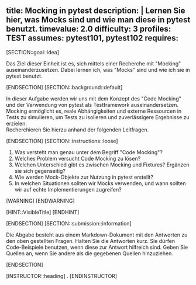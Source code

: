 title: Mocking in pytest
description: |
  Lernen Sie hier, was Mocks sind und wie man diese in pytest benutzt.
timevalue: 2.0
difficulty: 3
profiles: TEST
assumes: pytest101, pytest102
requires:
---
[SECTION::goal::idea]

Das Ziel dieser Einheit ist es, sich mittels einer Recherche mit "Mocking" auseinanderzusetzen. Dabei lernen ich, was "Mocks" sind und wie ich sie in pytest benutzt.

[ENDSECTION]
[SECTION::background::default]

In dieser Aufgabe werden wir uns mit dem Konzept des "Code Mocking" und der Verwendung von pytest
als Testframework auseinandersetzen.
Mocking ermöglicht es, reale Abhängigkeiten und externe Ressourcen in Tests zu simulieren, um Tests
zu isolieren und zuverlässigere Ergebnisse zu erzielen.  
Recherchieren Sie hierzu anhand der folgenden Leitfragen.

[ENDSECTION]
[SECTION::instructions::loose]

1. Was versteht man genau unter dem Begriff "Code Mocking"?
2. Welches Problem versucht Code Mocking zu lösen?
3. Welchen Unterschied gibt es zwischen Mocking und Fixtures?
   Ergänzen sie sich gegenseitig?
4. Wie werden Mock-Objekte zur Nutzung in pytest erstellt?
5. In welchen Situationen sollten wir Mocks verwenden, und wann sollten wir auf echte
   Implementierungen zugreifen?

[WARNING]
[ENDWARNING]

[HINT::VisibleTitle]
[ENDHINT]

[ENDSECTION]
[SECTION::submission::information]

Die Abgabe besteht aus einem Markdown-Dokument mit den Antworten zu den oben gestellten Fragen.
Halten Sie die Antworten kurz.
Sie dürfen Code-Beispiele benutzen, wenn diese zur Antwort hilfreich sind.
Geben Sie Quellen an, wenn Sie andere als die gegebenen Quellen hinzuziehen.

[ENDSECTION]

[INSTRUCTOR::heading]
.
[ENDINSTRUCTOR]

